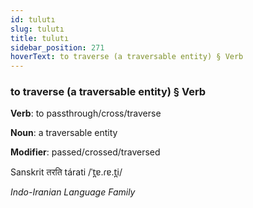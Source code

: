 ```yaml
---
id: tulutı
slug: tulutı
title: tulutı
sidebar_position: 271
hoverText: to traverse (a traversable entity) § Verb
---
```


### to traverse (a traversable entity) § Verb

**Verb**: to passthrough/cross/traverse

**Noun**: a traversable entity

**Modifier**: passed/crossed/traversed

Sanskrit तरति tárati /ˈt̪ɐ.ɾɐ.t̪i/

*Indo-Iranian Language Family*